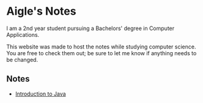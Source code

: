 
# Aigle's Notes

I am a 2nd year student pursuing a Bachelors' degree in Computer Applications.

This website was made to host the notes while studying computer science. You are free to check them out; be sure to let me know if anything needs to be changed.

## Notes

- [Introduction to Java](_posts/java.md)
